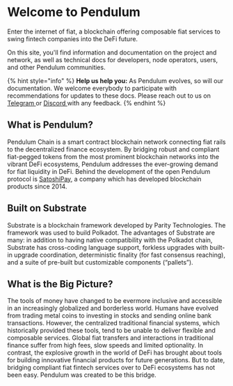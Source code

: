 # Welcome to Pendulum

Enter the internet of fiat, a blockchain offering composable fiat services to swing fintech companies into the DeFi future.

On this site, you'll find information and documentation on the project and network, as well as technical docs for developers, node operators, users, and other Pendulum communities.

{% hint style="info" %}
**Help us help you:** As Pendulum evolves, so will our documentation. We welcome everybody to participate with recommendations for updates to these docs. Please reach out to us on [Telegram ](https://t.me/pendulum\_community)or [Discord ](https://discord.com/invite/wJ2fQh776B)with any feedback.&#x20;
{% endhint %}

## What is Pendulum?

Pendulum Chain is a smart contract blockchain network connecting fiat rails to the decentralized finance ecosystem. By bridging robust and compliant fiat-pegged tokens from the most prominent blockchain networks into the vibrant DeFi ecosystems, Pendulum addresses the ever-growing demand for fiat liquidity in DeFi. Behind the development of the open Pendulum protocol is [SatoshiPay](https://satoshipay.io), a company which has developed blockchain products since 2014.

## Built on Substrate

Substrate is a blockchain framework developed by Parity Technologies. The framework was used to build Polkadot. The advantages of Substrate are many: in addition to having native compatibility with the Polkadot chain, Substrate has cross-coding language support, forkless upgrades with built-in upgrade coordination, deterministic finality (for fast consensus reaching), and a suite of pre-built but customizable components (“pallets”).

## What is the Big Picture?&#x20;

The tools of money have changed to be evermore inclusive and accessible in an increasingly globalized and borderless world. Humans have evolved from trading metal coins to investing in stocks and sending online bank transactions. However, the centralized traditional financial systems, which historically provided these tools, tend to be unable to deliver flexible and composable services. Global fiat transfers and interactions in traditional finance suffer from high fees, slow speeds and limited optionality. In contrast, the explosive growth in the world of DeFi has brought about tools for building innovative financial products for future generations. But to date, bridging compliant fiat fintech services over to DeFi ecosystems has not been easy. Pendulum was created to be this bridge.

##


